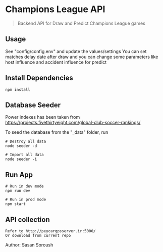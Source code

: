 # Champions League API

> Backend API for Draw and Predict Champions League games

## Usage

See "config/config.env" and update the values/settings
You can set matches delay date after draw and you can change some parameters like host influence and accident influence for predict

## Install Dependencies

```
npm install
```

## Database Seeder

Power indexes has been taken from https://projects.fivethirtyeight.com/global-club-soccer-rankings/

To seed the database from the "\_data" folder, run 

```
# Destroy all data
node seeder -d

# Import all data
node seeder -i
```

## Run App

```
# Run in dev mode
npm run dev

# Run in prod mode
npm start
```
## API collection
```
Refer to http://peycargpsserver.ir:5000/
Or download from current repo

```

Author: Sasan Soroush
